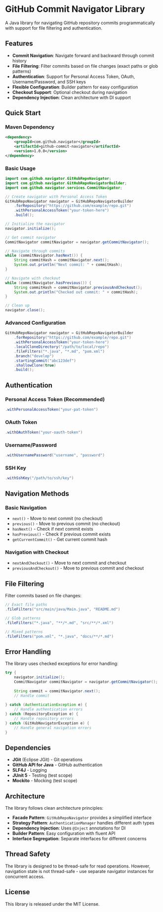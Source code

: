 # GitHub Commit Navigator Library

A Java library for navigating GitHub repository commits programmatically with support for file filtering and authentication.

## Features

- **Commit Navigation**: Navigate forward and backward through commit history
- **File Filtering**: Filter commits based on file changes (exact paths or glob patterns)
- **Authentication**: Support for Personal Access Token, OAuth, Username/Password, and SSH keys
- **Flexible Configuration**: Builder pattern for easy configuration
- **Checkout Support**: Optional checkout during navigation
- **Dependency Injection**: Clean architecture with DI support

## Quick Start

### Maven Dependency

```xml
<dependency>
    <groupId>com.github.navigator</groupId>
    <artifactId>github-commit-navigator</artifactId>
    <version>1.0.0</version>
</dependency>
```

### Basic Usage

```java
import com.github.navigator.GitHubRepoNavigator;
import com.github.navigator.GitHubRepoNavigatorBuilder;
import com.github.navigator.services.CommitNavigator;

// Create navigator with Personal Access Token
GitHubRepoNavigator navigator = GitHubRepoNavigatorBuilder
    .forRepository("https://github.com/example/repo.git")
    .withPersonalAccessToken("your-token-here")
    .build();

// Initialize the navigator
navigator.initialize();

// Get commit navigator
CommitNavigator commitNavigator = navigator.getCommitNavigator();

// Navigate through commits
while (commitNavigator.hasNext()) {
    String commitHash = commitNavigator.next();
    System.out.println("Next commit: " + commitHash);
}

// Navigate with checkout
while (commitNavigator.hasPrevious()) {
    String commitHash = commitNavigator.previousAndCheckout();
    System.out.println("Checked out commit: " + commitHash);
}

// Clean up
navigator.close();
```

### Advanced Configuration

```java
GitHubRepoNavigator navigator = GitHubRepoNavigatorBuilder
    .forRepository("https://github.com/example/repo.git")
    .withPersonalAccessToken("your-token-here")
    .localCloneDirectory("/path/to/local/repo")
    .fileFilters("*.java", "*.md", "pom.xml")
    .branch("develop")
    .startingCommit("abc123def")
    .shallowClone(true)
    .build();
```

## Authentication

### Personal Access Token (Recommended)

```java
.withPersonalAccessToken("your-pat-token")
```

### OAuth Token

```java
.withOAuthToken("your-oauth-token")
```

### Username/Password

```java
.withUsernamePassword("username", "password")
```

### SSH Key

```java
.withSshKey("/path/to/ssh/key")
```

## Navigation Methods

### Basic Navigation

- `next()` - Move to next commit (no checkout)
- `previous()` - Move to previous commit (no checkout)
- `hasNext()` - Check if next commit exists
- `hasPrevious()` - Check if previous commit exists
- `getCurrentCommit()` - Get current commit hash

### Navigation with Checkout

- `nextAndCheckout()` - Move to next commit and checkout
- `previousAndCheckout()` - Move to previous commit and checkout

## File Filtering

Filter commits based on file changes:

```java
// Exact file paths
.fileFilters("src/main/java/Main.java", "README.md")

// Glob patterns
.fileFilters("*.java", "**/*.md", "src/**/*.xml")

// Mixed patterns
.fileFilters("pom.xml", "*.java", "docs/**/*.md")
```

## Error Handling

The library uses checked exceptions for error handling:

```java
try {
    navigator.initialize();
    CommitNavigator commitNavigator = navigator.getCommitNavigator();
    
    String commit = commitNavigator.next();
    // Handle commit
    
} catch (AuthenticationException e) {
    // Handle authentication errors
} catch (RepositoryException e) {
    // Handle repository errors  
} catch (GitHubNavigatorException e) {
    // Handle general navigation errors
}
```

## Dependencies

- **JGit** (Eclipse JGit) - Git operations
- **GitHub API for Java** - GitHub authentication
- **SLF4J** - Logging
- **JUnit 5** - Testing (test scope)
- **Mockito** - Mocking (test scope)

## Architecture

The library follows clean architecture principles:

- **Facade Pattern**: `GitHubRepoNavigator` provides a simplified interface
- **Strategy Pattern**: `AuthenticationManager` handles different auth types
- **Dependency Injection**: Uses `@Inject` annotations for DI
- **Builder Pattern**: Easy configuration with fluent API
- **Interface Segregation**: Separate interfaces for different concerns

## Thread Safety

The library is designed to be thread-safe for read operations. However, navigation state is not thread-safe - use separate navigator instances for concurrent access.

## License

This library is released under the MIT License.
